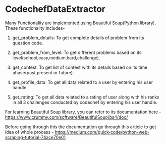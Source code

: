 # CodechefDataExtractor
Many Functionality are implemented using Beautiful Soup(Python library). These functionality includes-

1. get_problem_details: To get complete details of problem from its question code.

2. get_problem_from_level: To get different problems based on its level(school,easy,medium,hard,challenge).

3. get_contest: To get list of contest with its details based on its time phase(past,present or future).

4. get_profile_data: To get all data related to a user by entering his user handle.

5. get_rating: To get all data related to a rating of user along with his ranks in all 3 challenges conducted by codechef by entering his user handle.

For learning Beautiful Soup library, you can refer to its documentation here - https://www.crummy.com/software/BeautifulSoup/bs4/doc/

Before going through this the documentation go through this article to get idea of whole process - https://medium.com/quick-code/python-web-scraping-tutorial-74ace70e01
